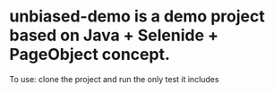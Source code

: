 # unbiased-demo is a demo project based on Java + Selenide + PageObject concept.
To use: clone the project and run the only test it includes
